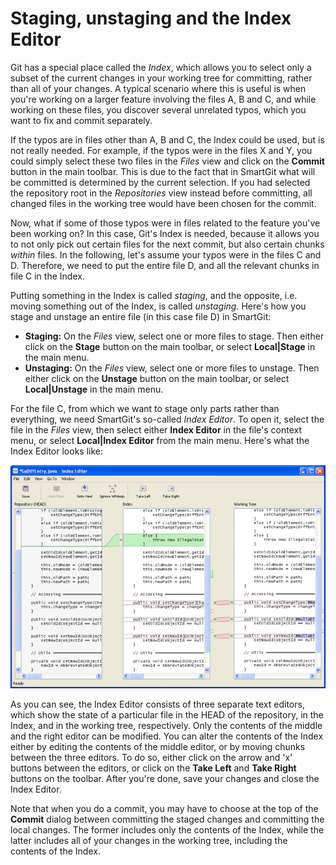 # Staging, unstaging and the Index Editor

Git has a special place called the *Index*, which allows you to select
only a subset of the current changes in your working tree for
committing, rather than all of your changes. A typical scenario where
this is useful is when you're working on a larger feature involving the
files A, B and C, and while working on these files, you discover several
unrelated typos, which you want to fix and commit separately.

If the typos are in files other than A, B and C, the Index could be
used, but is not really needed. For example, if the typos were in the
files X and Y, you could simply select these two files in the *Files*
view and click on the **Commit** button in the main toolbar. This is due
to the fact that in SmartGit what will be committed is determined by the
current selection. If you had selected the repository root in the
*Repositories* view instead before committing, all changed files in the
working tree would have been chosen for the commit.

Now, what if some of those typos were in files related to the feature
you've been working on? In this case, Git's Index is needed, because it
allows you to not only pick out certain files for the next commit, but
also certain chunks *within* files. In the following, let's assume your
typos were in the files C and D. Therefore, we need to put the entire
file D, and all the relevant chunks in file C in the Index.

Putting something in the Index is called *staging*, and the opposite,
i.e. moving something out of the Index, is called *unstaging*. Here's
how you stage and unstage an entire file (in this case file D) in
SmartGit:

-   **Staging:** On the *Files* view, select one or more files to stage.
    Then either click on the **Stage** button on the main toolbar, or
    select **Local\|Stage** in the main menu.
-   **Unstaging:** On the *Files* view, select one or more files to
    unstage. Then either click on the **Unstage** button on the main
    toolbar, or select **Local\|Unstage** in the main menu.

For the file C, from which we want to stage only parts rather than
everything, we need SmartGit's so-called *Index Editor*. To open it,
select the file in the *Files* view, then select either **Index Editor**
in the file's context menu, or select **Local\|Index Editor** from the
main menu. Here's what the Index Editor looks like:

![](images/staging-unstaging-and-the-index-editor.png)

As you can see, the Index Editor consists of three separate text
editors, which show the state of a particular file in the HEAD of the
repository, in the Index, and in the working tree, respectively. Only
the contents of the middle and the right editor can be modified. You can
alter the contents of the Index either by editing the contents of the
middle editor, or by moving chunks between the three editors. To do so,
either click on the arrow and 'x' buttons between the editors, or click
on the **Take Left** and **Take Right** buttons on the toolbar. After
you're done, save your changes and close the Index Editor.

Note that when you do a commit, you may have to choose at the top of the
**Commit** dialog between committing the staged changes and committing
the local changes. The former includes only the contents of the Index,
while the latter includes all of your changes in the working tree,
including the contents of the Index.


